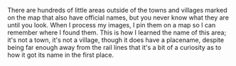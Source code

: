 There are hundreds of little areas outside of the towns and villages marked on the map that also have official names, but you never know what they are until you look. When I process my images, I pin them on a map so I can remember where I found them. This is how I learned the name of this area; it's not a town, it's not a village, though it does have a placename, despite being far enough away from the rail lines that it's a bit of a curiosity as to how it got its name in the first place. 